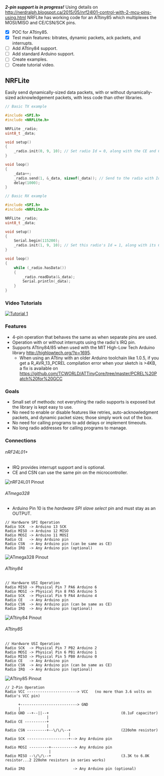 **_2-pin support is in progress!_**  Using details on <http://nerdralph.blogspot.ca/2015/05/nrf24l01-control-with-2-mcu-pins-using.html> NRFLite has working code for an ATtiny85 which multiplexes the MOSI/MISO and CE/CSN/SCK pins.
- [x] POC for ATtiny85.
- [x] Test main features:  bitrates, dynamic packets, ack packets, and interrupts.
- [ ] Add ATtiny84 support.
- [ ] Add standard Arduino support.
- [ ] Create examples.
- [ ] Create tutorial video.

## NRFLite
Easily send dynamically-sized data packets, with or without dynamically-sized acknowledgement packets, with less code than other libraries.

```c++
// Basic TX example

#include <SPI.h>
#include <NRFLite.h>

NRFLite _radio;
uint8_t _data;

void setup()
{
    _radio.init(0, 9, 10); // Set radio Id = 0, along with the CE and CSN pins
}

void loop()
{
    _data++;
    _radio.send(1, &_data, sizeof(_data)); // Send to the radio with Id = 1
    delay(1000);
}
```
```c++
// Basic RX example

#include <SPI.h>
#include <NRFLite.h>

NRFLite _radio;
uint8_t _data;

void setup()
{
    Serial.begin(115200);
    _radio.init(1, 9, 10); // Set this radio's Id = 1, along with its CE and CSN pins
}

void loop()
{
    while (_radio.hasData())
    {
        _radio.readData(&_data);
        Serial.println(_data);
    }
}
```

### Video Tutorials

[![Tutorial 1](http://img.youtube.com/vi/tWEgvS7Sj-8/default.jpg)](https://youtu.be/tWEgvS7Sj-8)

### Features
* 4-pin operation that behaves the same as when separate pins are used.
* Operation with or without interrupts using the radio's IRQ pin.
* Supports ATtiny84/85 when used with the MIT High-Low Tech Arduino library http://highlowtech.org/?p=1695.
  * When using an ATtiny with an older Arduino toolchain like 1.0.5, if you get a R_AVR_13_PCREL compilation error when your sketch is >4KB, a fix is available on https://github.com/TCWORLD/ATTinyCore/tree/master/PCREL%20Patch%20for%20GCC
    
### Goals
* Small set of methods:  not everything the radio supports is exposed but the library is kept easy to use.
* No need to enable or disable features like retries, auto-acknowledgment packets, and dynamic packet sizes; those simply work out of the box.
* No need for calling programs to add delays or implement timeouts.
* No long radio addresses for calling programs to manage.

### Connections
###### nRF24L01+
* IRQ provides interrupt support and is optional.
* CE and CSN can use the same pin on the microcontroller.

![nRF24L01 Pinout](https://github.com/dparson55/NRFLite/raw/master/extras/nRF24L01_pinout_small.jpg)

###### ATmega328
* Arduino Pin 10 is the *hardware SPI slave select* pin and must stay as an OUTPUT.
```
// Hardware SPI Operation
Radio SCK  -> Arduino 13 SCK
Radio MISO -> Arduino 12 MISO
Radio MOSI -> Arduino 11 MOSI
Radio CE   -> Any Arduino pin
Radio CSN  -> Any Arduino pin (can be same as CE)
Radio IRQ  -> Any Arduino pin (optional)
```
![ATmega328 Pinout](https://github.com/dparson55/NRFLite/raw/master/extras/ATmega328_pinout_small.jpg)

###### ATtiny84
```
// Hardware USI Operation
Radio MISO -> Physical Pin 7 PA6 Arduino 6
Radio MOSI -> Physical Pin 8 PA5 Arduino 5
Radio SCK  -> Physical Pin 9 PA4 Arduino 4
Radio CE   -> Any Arduino pin
Radio CSN  -> Any Arduino pin (can be same as CE)
Radio IRQ  -> Any Arduino pin (optional)
```
![ATtiny84 Pinout](https://github.com/dparson55/NRFLite/raw/master/extras/ATtiny84_pinout_small.png)

###### ATtiny85
```
// Hardware USI Operation
Radio SCK  -> Physical Pin 7 PB2 Arduino 2
Radio MOSI -> Physical Pin 6 PB1 Arduino 1
Radio MISO -> Physical Pin 5 PB0 Arduino 0
Radio CE   -> Any Arduino pin
Radio CSN  -> Any Arduino pin (can be same as CE)
Radio IRQ  -> Any Arduino pin (optional)
```
![ATtiny85 Pinout](https://github.com/dparson55/NRFLite/raw/master/extras/ATtiny85_pinout_small.png)
```
// 2-Pin Operation
Radio VCC -----------------------> VCC   (no more than 3.6 volts on Radio's VCC pin)

      +--------------------------> GND
	  |
Radio GND --+--||--+                                 (0.1uF capacitor)
                   |
Radio CE ----------+
                   |
Radio CSN ---------+--\/\/\--+                       (220ohm resistor)
                             |
Radio SCK -------------------+--> Any Arduino pin

Radio MOSI ---------+-----------> Any Arduino pin
                    |
Radio MISO --\/\/\--+                                (3.3K to 6.8K resistor...2 220ohm resistors in series works)

Radio IRQ                      -> Any Arduino pin (optional)
```
